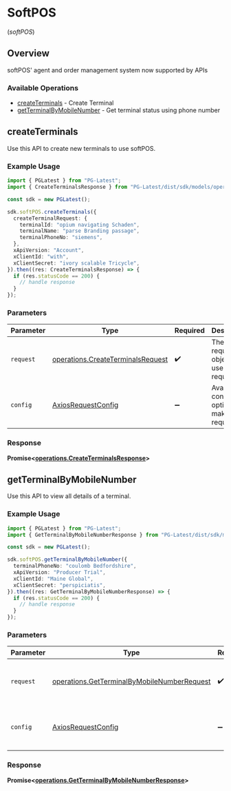 # SoftPOS
(*softPOS*)

## Overview

softPOS' agent and order management system now supported by APIs

### Available Operations

* [createTerminals](#createterminals) - Create Terminal
* [getTerminalByMobileNumber](#getterminalbymobilenumber) - Get terminal status using phone number

## createTerminals

Use this API to create new terminals to use softPOS.

### Example Usage

```typescript
import { PGLatest } from "PG-Latest";
import { CreateTerminalsResponse } from "PG-Latest/dist/sdk/models/operations";

const sdk = new PGLatest();

sdk.softPOS.createTerminals({
  createTerminalRequest: {
    terminalId: "opium navigating Schaden",
    terminalName: "parse Branding passage",
    terminalPhoneNo: "siemens",
  },
  xApiVersion: "Account",
  xClientId: "with",
  xClientSecret: "ivory scalable Tricycle",
}).then((res: CreateTerminalsResponse) => {
  if (res.statusCode == 200) {
    // handle response
  }
});
```

### Parameters

| Parameter                                                                              | Type                                                                                   | Required                                                                               | Description                                                                            |
| -------------------------------------------------------------------------------------- | -------------------------------------------------------------------------------------- | -------------------------------------------------------------------------------------- | -------------------------------------------------------------------------------------- |
| `request`                                                                              | [operations.CreateTerminalsRequest](../../models/operations/createterminalsrequest.md) | :heavy_check_mark:                                                                     | The request object to use for the request.                                             |
| `config`                                                                               | [AxiosRequestConfig](https://axios-http.com/docs/req_config)                           | :heavy_minus_sign:                                                                     | Available config options for making requests.                                          |


### Response

**Promise<[operations.CreateTerminalsResponse](../../models/operations/createterminalsresponse.md)>**


## getTerminalByMobileNumber

Use this API to view all details of a terminal.

### Example Usage

```typescript
import { PGLatest } from "PG-Latest";
import { GetTerminalByMobileNumberResponse } from "PG-Latest/dist/sdk/models/operations";

const sdk = new PGLatest();

sdk.softPOS.getTerminalByMobileNumber({
  terminalPhoneNo: "coulomb Bedfordshire",
  xApiVersion: "Producer Trial",
  xClientId: "Maine Global",
  xClientSecret: "perspiciatis",
}).then((res: GetTerminalByMobileNumberResponse) => {
  if (res.statusCode == 200) {
    // handle response
  }
});
```

### Parameters

| Parameter                                                                                                  | Type                                                                                                       | Required                                                                                                   | Description                                                                                                |
| ---------------------------------------------------------------------------------------------------------- | ---------------------------------------------------------------------------------------------------------- | ---------------------------------------------------------------------------------------------------------- | ---------------------------------------------------------------------------------------------------------- |
| `request`                                                                                                  | [operations.GetTerminalByMobileNumberRequest](../../models/operations/getterminalbymobilenumberrequest.md) | :heavy_check_mark:                                                                                         | The request object to use for the request.                                                                 |
| `config`                                                                                                   | [AxiosRequestConfig](https://axios-http.com/docs/req_config)                                               | :heavy_minus_sign:                                                                                         | Available config options for making requests.                                                              |


### Response

**Promise<[operations.GetTerminalByMobileNumberResponse](../../models/operations/getterminalbymobilenumberresponse.md)>**

